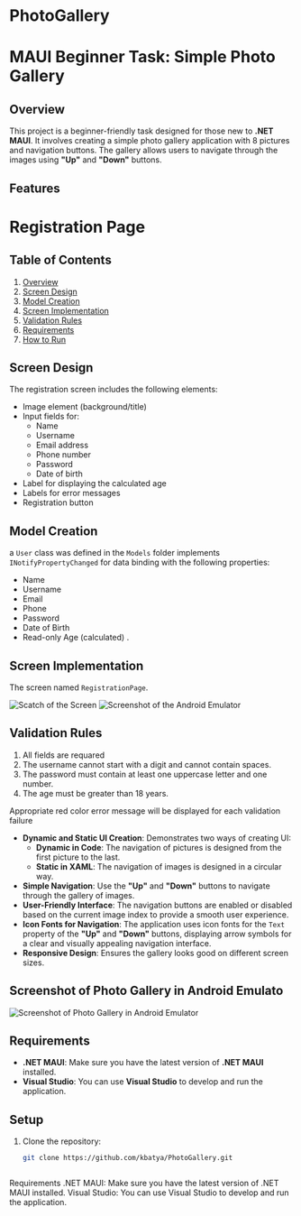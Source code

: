 # PhotoGallery
# MAUI Beginner Task: Simple Photo Gallery

## Overview

This project is a beginner-friendly task designed for those new to **.NET MAUI**. It involves creating a simple photo gallery application with 8 pictures and navigation buttons. The gallery allows users to navigate through the images using **"Up"** and **"Down"** buttons.

## Features
# Registration Page

## Table of Contents
1. [Overview](#overview)
2. [Screen Design](#screen-design)
3. [Model Creation](#model-creation)
4. [Screen Implementation](#screen-implementation)
5. [Validation Rules](#validation-rules)
6. [Requirements](#requirements)
7. [How to Run](#how-to-run)

## Screen Design
The registration screen includes the following elements:
- Image element (background/title)
- Input fields for:
  - Name
  - Username
  - Email address
  - Phone number
  - Password
  - Date of birth
- Label for displaying the calculated age
- Labels for error messages
- Registration button



## Model Creation
a `User` class was defined in the `Models` folder implements `INotifyPropertyChanged` for data binding
with the following properties:
   - Name
   - Username
   - Email
   - Phone
   - Password
   - Date of Birth
   - Read-only Age (calculated)
      .

## Screen Implementation
The screen named `RegistrationPage`.

![Scatch of the Screen](https://github.com/kbatya/PhotoGallery/blob/master/registrationScatch.png)
![Screenshot of the Android Emulator](https://github.com/kbatya/PhotoGallery/blob/master/registrationScreen.png)
## Validation Rules
1. All fields are requared
2. The username cannot start with a digit and cannot contain spaces.
3. The password must contain at least one uppercase letter and one number.
4. The age must be greater than 18 years.

Appropriate red color error message will be displayed for each validation failure  

- **Dynamic and Static UI Creation**: Demonstrates two ways of creating UI:
  - **Dynamic in Code**: The navigation of pictures is designed from the first picture to the last.
  - **Static in XAML**: The navigation of images is designed in a circular way.
- **Simple Navigation**: Use the **"Up"** and **"Down"** buttons to navigate through the gallery of images.
- **User-Friendly Interface**: The navigation buttons are enabled or disabled based on the current image index to provide a smooth user experience.
- **Icon Fonts for Navigation**: The application uses icon fonts for the `Text` property of the **"Up"** and **"Down"** buttons, displaying arrow symbols for a clear and visually appealing navigation interface.
- **Responsive Design**: Ensures the gallery looks good on different screen sizes.

## Screenshot of Photo Gallery in Android Emulato

![Screenshot of Photo Gallery in Android Emulator](https://github.com/kbatya/PhotoGallery/blob/master/screenshotMAUI.png)

## Requirements

- **.NET MAUI**: Make sure you have the latest version of **.NET MAUI** installed.
- **Visual Studio**: You can use **Visual Studio** to develop and run the application.

## Setup

1. Clone the repository:
   ```bash
   git clone https://github.com/kbatya/PhotoGallery.git



Requirements
.NET MAUI: Make sure you have the latest version of .NET MAUI installed.
Visual Studio: You can use Visual Studio to develop and run the application.
